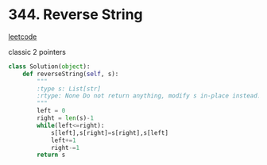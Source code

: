 # 344. Reverse String

[leetcode](https://leetcode.com/problems/reverse-string/description/)

classic 2 pointers

```python
class Solution(object):
    def reverseString(self, s):
        """
        :type s: List[str]
        :rtype: None Do not return anything, modify s in-place instead.
        """
        left = 0
        right = len(s)-1
        while(left<=right):
            s[left],s[right]=s[right],s[left]
            left+=1
            right-=1
        return s

```
